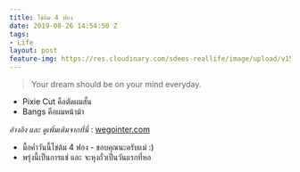 ```yaml
---
title: ไข่ต้ม 4 ฟอง
date: 2019-08-26 14:54:50 Z
tags:
- Life
layout: post
feature-img: https://res.cloudinary.com/sdees-reallife/image/upload/v1555658919/sample_feature_img.png
---
```


> Your dream should be on your mind everyday.

- Pixie Cut คือตัดผมสั้น
- Bangs คือผมหน้าม้า

*อ้างอิง และ ดูเพิ่มเติมจากที่นี่* : [wegointer.com](https://www.wegointer.com/2018/04/32-english-vocab-about-hairstyles/)

<i class="fa fa-child" style="color:plum"></i>

- มื้อค่ำวันนี้ไข่ต้ม 4 ฟอง - ขอบคุณนะครับแม่ :)
- พรุ่งนี้เป็นการแช่ และ จะหุงถั่วเป็นวันแรกที่หอ
